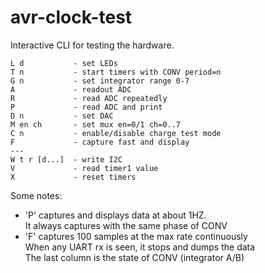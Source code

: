 # avr-clock-test

Interactive CLI for testing the hardware.

    L d           - set LEDs
    T n           - start timers with CONV period=n
    G n           - set integrator range 0-7
    A             - readout ADC
    R             - read ADC repeatedly
    P             - read ADC and print
    D n           - set DAC
    M en ch       - set mux en=0/1 ch=0..7
    C n           - enable/disable charge test mode
    F             - capture fast and display
    ---
    W t r [d...]  - write I2C
    V             - read timer1 value
    X             - reset timers

Some notes:

* 'P' captures and displays data at about 1HZ.
<br>It always captures with the same phase of CONV
* 'F' captures 100 samples at the max rate continuously
<br>When any UART rx is seen, it stops and dumps the data
<br>The last column is the state of CONV (integrator A/B)

